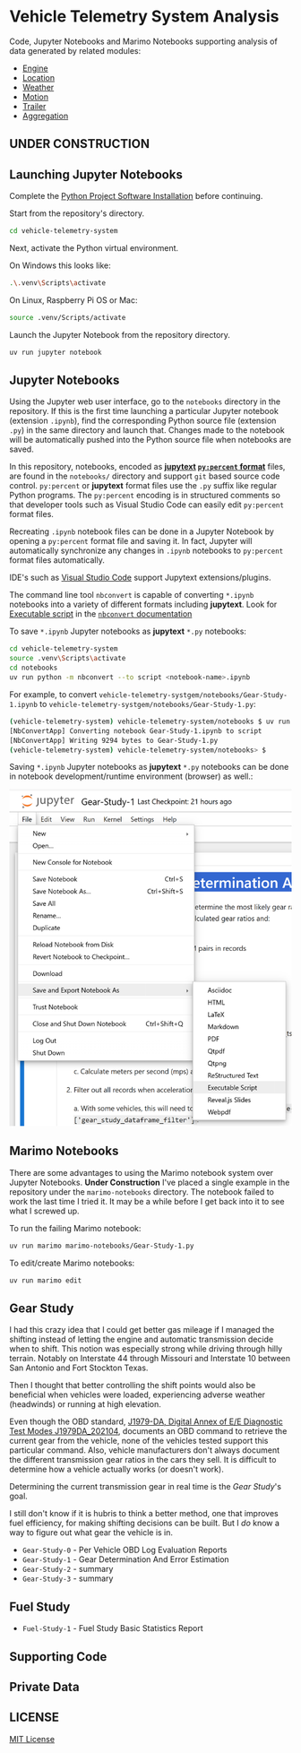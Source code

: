 # Vehicle Telemetry System Analysis

Code, Jupyter Notebooks and Marimo Notebooks supporting analysis of data generated by related modules:

- [Engine](./README-engine.md)
- [Location](./README-location.md)
- [Weather](./README-weather.md)
- [Motion](./README-motion.md)
- [Trailer](./README-trailer.md)
- [Aggregation](./README-aggregation.md)

## **UNDER CONSTRUCTION**

## Launching Jupyter Notebooks

Complete the [Python Project Software Installation](./README.md/#python-project-software-build-and-installation) before continuing.

Start from the repository's directory.

```bash
cd vehicle-telemetry-system
```

Next, activate the Python virtual environment.

On Windows this looks like:

```bash
.\.venv\Scripts\activate
```

On Linux, Raspberry Pi OS or Mac:

```bash
source .venv/Scripts/activate
```

Launch the Jupyter Notebook from the repository directory.

```bash
uv run jupyter notebook
```

## Jupyter Notebooks

Using the Jupyter web user interface, go to the ```notebooks``` directory in the repository.  If this is the first time launching a particular Jupyter notebook (extension ```.ipynb```), find the corresponding Python source file (extension ```.py```) in the same directory and launch that.  Changes made to the notebook will be automatically pushed into the Python source file when notebooks are saved.

In this repository, notebooks, encoded as **[jupytext](https://jupytext.readthedocs.io/en/latest/) [```py:percent``` format](https://jupytext.readthedocs.io/en/latest/formats-scripts.html)** files, are found in the ```notebooks/``` directory and support ```git``` based source code control.  ```py:percent``` or **jupytext** format files use the ```.py``` suffix like regular Python programs.  The ```py:percent``` encoding is in structured comments so that developer tools such as Visual Studio Code can easily edit  ```py:percent``` format files.

Recreating ```.ipynb``` notebook files can be done in a Jupyter Notebook by opening a  ```py:percent``` format file and saving it.  In fact, Jupyter will automatically synchronize any changes in ```.ipynb``` notebooks to ```py:percent``` format files automatically.

IDE's such as [Visual Studio Code](https://marketplace.visualstudio.com/items?itemName=congyiwu.vscode-jupytext) support Jupytext extensions/plugins.

The command line tool ```nbconvert``` is capable of converting ```*.ipynb``` notebooks into a variety of different formats including **jupytext**.  Look for [Executable script](https://nbconvert.readthedocs.io/en/latest/usage.html#convert-script) in the [```nbconvert``` documentation](https://nbconvert.readthedocs.io/en/latest/)

To save ```*.ipynb``` Jupyter notebooks as **jupytext** ```*.py``` notebooks:

```bash
cd vehicle-telemetry-system
source .venv\Scripts\activate
cd notebooks
uv run python -m nbconvert --to script <notebook-name>.ipynb
```

For example, to convert ```vehicle-telemetry-systgem/notebooks/Gear-Study-1.ipynb``` to ```vehicle-telemetry-systgem/notebooks/Gear-Study-1.py```:

```bash
(vehicle-telemetry-system) vehicle-telemetry-system/notebooks $ uv run python -m nbconvert --to script Gear-Study-1.ipynb
[NbConvertApp] Converting notebook Gear-Study-1.ipynb to script
[NbConvertApp] Writing 9294 bytes to Gear-Study-1.py
(vehicle-telemetry-system) vehicle-telemetry-system/notebooks> $
```

Saving ```*.ipynb``` Jupyter notebooks as **jupytext** ```*.py``` notebooks can be done in notebook development/runtime environment (browser) as well.:

![Executable Scripts Menu](docs/executable-scripts.png)


## Marimo Notebooks

There are some advantages to using the Marimo notebook system over Jupyter Notebooks.  **Under Construction** I've placed a single example in the repository under the ```marimo-notebooks``` directory.  The notebook failed to work the last time I tried it.  It may be a while before I get back into it to see what I screwed up.

To run the failing Marimo notebook:

```bash
uv run marimo marimo-notebooks/Gear-Study-1.py
```

To edit/create Marimo notebooks:

```bash
uv run marimo edit
```

## Gear Study

I had this crazy idea that I could get better gas mileage if I managed the shifting instead of letting the engine and automatic transmission decide when to shift.  This notion was especially strong while driving through hilly terrain.  Notably on Interstate 44 through Missouri and Interstate 10 between San Antonio and Fort Stockton Texas.

Then I thought that better controlling the shift points would also be beneficial when vehicles were loaded, experiencing adverse weather (headwinds) or running at high elevation.

Even though the OBD standard, [J1979-DA, Digital Annex of E/E Diagnostic Test Modes J1979DA_202104](https://www.sae.org/standards/content/j1979da_202104/), documents an OBD command to retrieve the current gear from the vehicle, none of the vehicles tested support this particular command.  Also, vehicle manufacturers don't always document the different transmission gear ratios in the cars they sell.  It is difficult to determine how a vehicle actually works (or doesn't work).

Determining the current transmission gear in real time is the *Gear Study*'s goal.

I still don't know if it is hubris to think a better method, one that improves fuel efficiency, for making shifting decisions can be built.  But I *do* know a way to figure out what gear the vehicle is in.

- ```Gear-Study-0``` - Per Vehicle OBD Log Evaluation Reports
- ```Gear-Study-1``` - Gear Determination And Error Estimation
- ```Gear-Study-2``` - summary
- ```Gear-Study-3``` - summary

## Fuel Study

- ```Fuel-Study-1``` - Fuel Study Basic Statistics Report

## Supporting Code

## Private Data

## LICENSE

[MIT License](./LICENSE.md)
